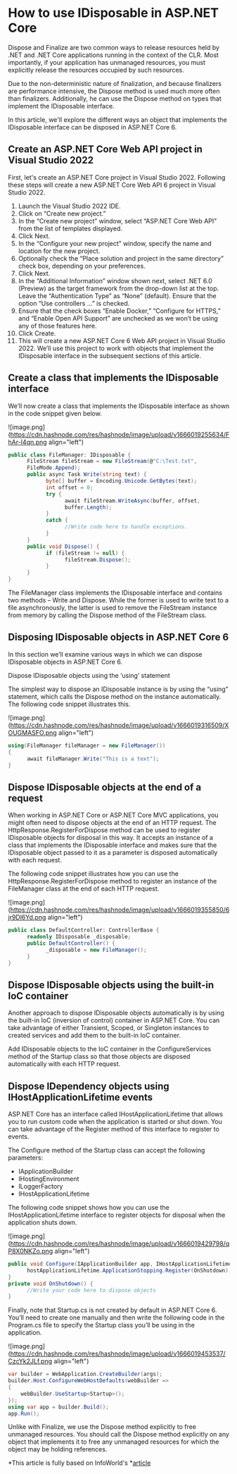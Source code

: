 # How to use IDisposable in ASP.NET Core

Dispose and Finalize are two common ways to release resources held by  .NET and .NET Core applications running in the context of the CLR. Most importantly, if your application has unmanaged resources, you must explicitly release the resources occupied by such resources.

Due to the non-deterministic nature of finalization, and because finalizers are performance intensive, the Dispose method is used much more often than finalizers. Additionally, he can use the Dispose method on types that implement the IDisposable interface.

In this article, we'll explore the different ways an object that implements the IDisposable interface can be disposed in ASP.NET Core 6.

## Create an ASP.NET Core Web API project in Visual Studio 2022

First, let's create an ASP.NET Core project in Visual Studio 2022. Following these steps will create a new ASP.NET Core Web API 6 project in Visual Studio 2022.

1. Launch the Visual Studio 2022 IDE.
2. Click on “Create new project.”
3. In the “Create new project” window, select “ASP.NET Core Web API” from the list of templates displayed.
4. Click Next.
5. In the “Configure your new project” window, specify the name and location for the new project.
6. Optionally check the “Place solution and project in the same directory” check box, depending on your preferences.
7. Click Next.
8. In the “Additional Information” window shown next, select .NET 6.0 (Preview) as the target framework from the drop-down list at the top. Leave the “Authentication Type” as “None” (default). Ensure that the option “Use controllers …” is checked.
9. Ensure that the check boxes “Enable Docker,” “Configure for HTTPS,” and “Enable Open API Support” are unchecked as we won’t be using any of those features here.
10. Click Create.
11. This will create a new ASP.NET Core 6 Web API project in Visual Studio 2022. We’ll use this project to work with objects that implement the IDisposable interface in the subsequent sections of this article.

## Create a class that implements the IDisposable interface

We’ll now create a class that implements the IDisposable interface as shown in the code snippet given below.

![image.png](https://cdn.hashnode.com/res/hashnode/image/upload/v1666019255634/FhAr-I4qn.png align="left")

```cs
public class FileManager: IDisposable {
      FileStream fileStream = new FileStream(@"C:\Test.txt",
      FileMode.Append);
      public async Task Write(string text) {
            byte[] buffer = Encoding.Unicode.GetBytes(text);
            int offset = 0;
            try {
                  await fileStream.WriteAsync(buffer, offset,
                  buffer.Length);
            }
            catch {
                  //Write code here to handle exceptions.
            }
      }
      public void Dispose() {
            if (fileStream != null) {
                  fileStream.Dispose();
            }
      }
}
```

The FileManager class implements the IDisposable interface and contains two methods – Write and Dispose. While the former is used to write text to a file asynchronously, the latter is used to remove the FileStream instance from memory by calling the Dispose method of the FileStream class.

## Disposing IDisposable objects in ASP.NET Core 6

In this section we’ll examine various ways in which we can dispose IDisposable objects in ASP.NET Core 6.

Dispose IDisposable objects using the ‘using’ statement

The simplest way to dispose an IDisposable instance is by using the “using” statement, which calls the Dispose method on the instance automatically. The following code snippet illustrates this.

![image.png](https://cdn.hashnode.com/res/hashnode/image/upload/v1666019316509/XOUGMASFO.png align="left")

```cs
using(FileManager fileManager = new FileManager())
{
      await fileManager.Write("This is a text");
}
```

## Dispose IDisposable objects at the end of a request

When working in ASP.NET Core or ASP.NET Core MVC applications, you might often need to dispose objects at the end of an HTTP request. The HttpResponse.RegisterForDispose method can be used to register IDisposable objects for disposal in this way. It accepts an instance of a class that implements the IDisposable interface and makes sure that the IDisposable object passed to it as a parameter is disposed automatically with each request.

The following code snippet illustrates how you can use the HttpResponse.RegisterForDispose method to register an instance of the FileManager class at the end of each HTTP request.

![image.png](https://cdn.hashnode.com/res/hashnode/image/upload/v1666019355850/6jr9Dl6Yd.png align="left")

```cs
public class DefaultController: ControllerBase {
      readonly IDisposable _disposable;
      public DefaultController() {
            _disposable = new FileManager();
      }
}
```

## Dispose IDisposable objects using the built-in IoC container

Another approach to dispose IDisposable objects automatically is by using the built-in IoC (inversion of control) container in ASP.NET Core. You can take advantage of either Transient, Scoped, or Singleton instances to created services and add them to the built-in IoC container.

Add IDisposable objects to the IoC container in the ConfigureServices method of the Startup class so that those objects are disposed automatically with each HTTP request.

## Dispose IDependency objects using IHostApplicationLifetime events

ASP.NET Core has an interface called IHostApplicationLifetime that allows you to run custom code when the application is started or shut down. You can take advantage of the Register method of this interface to register to events.

The Configure method of the Startup class can accept the following parameters:

- IApplicationBuilder
- IHostingEnvironment
- ILoggerFactory
- IHostApplicationLifetime

The following code snippet shows how you can use the IHostApplicationLifetime interface to register objects for disposal when the application shuts down.

![image.png](https://cdn.hashnode.com/res/hashnode/image/upload/v1666019429798/qP8X0NKZo.png align="left")

```cs
public void Configure(IApplicationBuilder app, IHostApplicationLifetime hostApplicationLifetime) {
      hostApplicationLifetime.ApplicationStopping.Register(OnShutdown);
}
private void OnShutdown() {
      //Write your code here to dispose objects
}
```

Finally, note that Startup.cs is not created by default in ASP.NET Core 6. You’ll need to create one manually and then write the following code in the Program.cs file to specify the Startup class you’ll be using in the application.

![image.png](https://cdn.hashnode.com/res/hashnode/image/upload/v1666019453537/CzcYk2JLf.png align="left")

```cs
var builder = WebApplication.CreateBuilder(args);
builder.Host.ConfigureWebHostDefaults(webBuilder =>
{
    webBuilder.UseStartup<Startup>();
});
using var app = builder.Build();
app.Run();
```

Unlike with Finalize, we use the Dispose method explicitly to free unmanaged resources. You should call the Dispose method explicitly on any object that implements it to free any unmanaged resources for which the object may be holding references.

*This article is fully based on InfoWorld's *[article](https://www.infoworld.com/article/3637150/how-to-use-idisposable-in-aspnet-core.html)